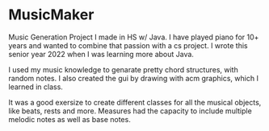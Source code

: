 # MusicMaker
Music Generation Project I made in HS w/ Java. I have played piano for 10+ years and wanted to combine that passion with a cs project. I wrote this senior year 2022 when I was learning more about Java. 

I used my music knowledge to genarate pretty chord structures, with random notes. I also created the gui by drawing with acm graphics, which I learned in class. 

It was a good exersize to create different classes for all the musical objects, like beats, rests and more. Measures had the capacity to include multiple melodic notes as well as base notes. 
